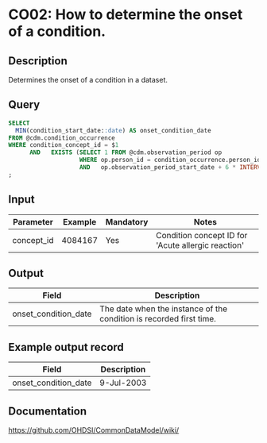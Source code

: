 <!---
Group:condition occurrence
Name:CO02 How to determine the onset of a condition.
Author:Patrick Ryan
CDM Version: 5.3
-->

# CO02: How to determine the onset of a condition.

## Description
Determines the onset of a condition in a dataset. 

## Query
```sql
SELECT
  MIN(condition_start_date::date) AS onset_condition_date
FROM @cdm.condition_occurrence
WHERE condition_concept_id = $1 
      AND   EXISTS (SELECT 1 FROM @cdm.observation_period op 
                    WHERE op.person_id = condition_occurrence.person_id
                    AND   op.observation_period_start_date + 6 * INTERVAL '1 month' < condition_occurrence.condition_start_date)
;
```

## Input

|  Parameter |  Example |  Mandatory |  Notes |
| --- | --- | --- | --- |
| concept_id | 4084167 | Yes | Condition concept ID for 'Acute allergic reaction' |  

## Output

|  Field |  Description |
| --- | --- |
| onset_condition_date | The date when the instance of the condition is recorded first time. | 

## Example output record

|  Field |  Description |
| --- | --- |
| onset_condition_date |  9-Jul-2003 | 


## Documentation
https://github.com/OHDSI/CommonDataModel/wiki/
